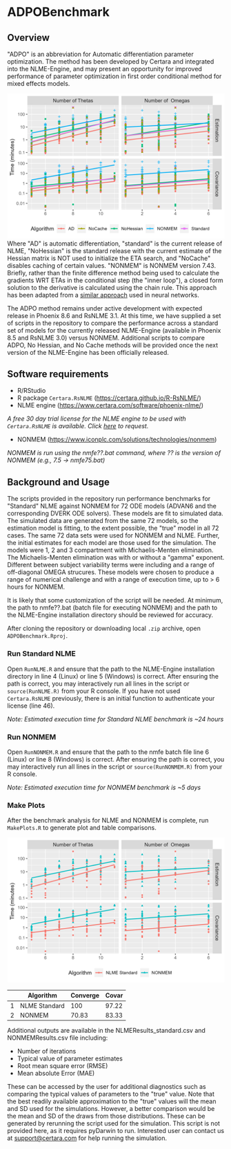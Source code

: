 # ADPOBenchmark

## Overview

"ADPO" is an abbreviation for Automatic differentiation parameter optimization. The method has been developed by Certara and integrated into the NLME-Engine, and may present an opportunity for improved performance of parameter optimization in first order conditional method for mixed effects models.

![](TimeNParm_All.jpeg)
Where "AD" is automatic differentiation, "standard" is the current release of NLME, "NoHessian" is the standard release with the current estimate of the Hessian matrix is NOT used to initialize the ETA search, and "NoCache" disables caching of certain values. "NONMEM" is NONMEM version 7.43.
Briefly, rather than the finite difference method being used to calculate the gradients WRT ETAs in the conditional step (the "inner loop"), a closed form solution to the derivative is calculated using the chain rule. This approach has been adapted from a [similar approach](https://en.wikipedia.org/wiki/Automatic_differentiation) used in neural networks.

The ADPO method remains under active development with expected release in Phoenix 8.6 and RsNLME 3.1. At this time, we have supplied a set of scripts in the repository to compare the performance across a standard set of models for the currently released NLME-Engine (available in Phoenix 8.5 and RsNLME 3.0) versus NONMEM. Additional scripts to compare ADPO, No Hessian, and No Cache methods will be provided once the next version of the NLME-Engine has been officially released.

## Software requirements

-   R/RStudio
-   R package `Certara.RsNLME` (<https://certara.github.io/R-RsNLME/>)
-   NLME engine (<https://www.certara.com/software/phoenix-nlme/>)

*A free 30 day trial license for the NLME engine to be used with `Certara.RsNLME` is available. Click [here](https://www.certara.com/software/r-speaks-nlme-rsnlme/free-trial/) to request.*

-   NONMEM (<https://www.iconplc.com/solutions/technologies/nonmem>)

*NONMEM is run using the nmfe??.bat command, where ?? is the version of NONMEM (e.g., 7.5 -\> nmfe75.bat)*

## Background and Usage

The scripts provided in the repository run performance benchmarks for "Standard" NLME against NONMEM for 72 ODE models (ADVAN6 and the corresponding DVERK ODE solvers). These models are fit to simulated data. The simulated data are generated from the same 72 models, so the estimation model is fitting, to the extent possible, the "true" model in all 72 cases. The same 72 data sets were used for NONMEM and NLME. Further, the initial estimates for each model are those used for the simulation. The models were 1, 2 and 3 compartment with Michaelis-Menten elimination. The Michaelis-Menten elimination was with or without a "gamma" exponent. Different between subject variability terms were including and a range of off-diagonal OMEGA strucures. These models were chosen to produce a range of numerical challenge and with a range of execution time, up to > 6 hours for NONMEM.

It is likely that some customization of the script will be needed. At minimum, the path to nmfe??.bat (batch file for executing NONMEM) and the path to the NLME-Engine installation directory should be reviewed for accuracy.

After cloning the repository or downloading local `.zip` archive, open `ADPOBenchmark.Rproj`.

### Run Standard NLME

Open `RunNLME.R` and ensure that the path to the NLME-Engine installation directory in line 4 (Linux) or line 5 (Windows) is correct. After ensuring the path is correct, you may interactively run all lines in the script or `source(RunNLME.R)` from your R console. If you have not used `Certara.RsNLME` previously, there is an initial function to authenticate your license (line 46).

*Note: Estimated execution time for Standard NLME benchmark is \~24 hours*

### Run NONMEM

Open `RunNONMEM.R` and ensure that the path to the nmfe batch file line 6 (Linux) or line 8 (Windows) is correct. After ensuring the path is correct, you may interactively run all lines in the script or `source(RunNONMEM.R)` from your R console.

*Note: Estimated execution time for NONMEM benchmark is \~5 days*

### Make Plots

After the benchmark analysis for NLME and NONMEM is complete, run `MakePlots.R` to generate plot and table comparisons.

![](TimeNParm.png)

|   | Algorithm       | Converge | Covar   |
|---|-----------------|----------|---------|
| 1 | NLME Standard   | 100      | 97.22   |
| 2 | NONMEM          | 70.83    | 83.33   |

Additional outputs are available in the NLMEResults_standard.csv and NONMEMResults.csv file including:
-   Number of iterations
-   Typical value of parameter estimates
-   Root mean square error (RMSE)
-   Mean absolute Error (MAE)

These can be accessed by the user for additional diagnostics such as comparing the typical values of parameters to the "true" value. Note that the best readily available approximation to the "true" values will the mean and SD used for the simulations. However, a better comparison would be the mean and SD of the draws from those distributions. These can be generated by rerunning the script used for the simulation. This script is not provided here, as it requires pyDarwin to run. Interested user can contact us at support@certara.com for help running the simulation.

